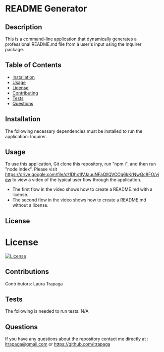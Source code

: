 # README Generator
  ## Description
  This is a command-line application that dynamically generates a professional README.md file from a user's input using the Inquirer package.
  ## Table of Contents
  * [Installation](#installation)
  * [Usage](#usage)
  * [License](#license)
  * [Contributing](#contributions)
  * [Tests](#test)
  * [Questions](#questions)
  ## Installation
  The following necessary dependencies must be installed to run the application: 
  Inquirer.
  ## Usage
  To use this application, Git clone this repository, run "npm i", and then run "node index".
  Please visit https://drive.google.com/file/d/1Dhx1IVJauuNFaQllQVCOg6kKrNwQc8FO/view to view a video of the typical user flow through the application.
  * The first flow in the video shows how to create a README.md with a license.
  * The second flow in the video shows how to create a README.md without a license.
  ## License
  # License
   [![License](https://img.shields.io/badge/License-MIT-yellow.svg)](https://opensource.org/licenses/MIT)
  ## Contributions
  Contributors: Laura Trapaga
  ## Tests
  The following is needed to run tests: N/A
  ## Questions
  If you have any questions about the repository contact me directly at : 
  ltrapaga@gmail.com or https://github.com/ltrapaga
  
